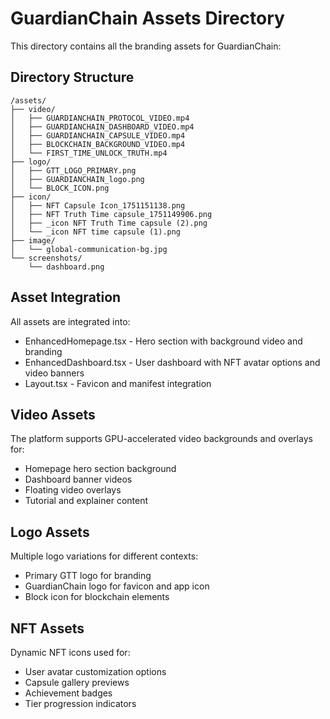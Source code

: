 # GuardianChain Assets Directory

This directory contains all the branding assets for GuardianChain:

## Directory Structure

```
/assets/
├── video/
│   ├── GUARDIANCHAIN_PROTOCOL_VIDEO.mp4
│   ├── GUARDIANCHAIN_DASHBOARD_VIDEO.mp4
│   ├── GUARDIANCHAIN_CAPSULE_VIDEO.mp4
│   ├── BLOCKCHAIN_BACKGROUND_VIDEO.mp4
│   └── FIRST_TIME_UNLOCK_TRUTH.mp4
├── logo/
│   ├── GTT_LOGO_PRIMARY.png
│   ├── GUARDIANCHAIN_logo.png
│   └── BLOCK_ICON.png
├── icon/
│   ├── NFT Capsule Icon_1751151138.png
│   ├── NFT Truth Time capsule_1751149906.png
│   ├── _icon NFT Truth Time capsule (2).png
│   └── _icon NFT time capsule (1).png
├── image/
│   └── global-communication-bg.jpg
└── screenshots/
    └── dashboard.png
```

## Asset Integration

All assets are integrated into:

- EnhancedHomepage.tsx - Hero section with background video and branding
- EnhancedDashboard.tsx - User dashboard with NFT avatar options and video banners
- Layout.tsx - Favicon and manifest integration

## Video Assets

The platform supports GPU-accelerated video backgrounds and overlays for:

- Homepage hero section background
- Dashboard banner videos
- Floating video overlays
- Tutorial and explainer content

## Logo Assets

Multiple logo variations for different contexts:

- Primary GTT logo for branding
- GuardianChain logo for favicon and app icon
- Block icon for blockchain elements

## NFT Assets

Dynamic NFT icons used for:

- User avatar customization options
- Capsule gallery previews
- Achievement badges
- Tier progression indicators
